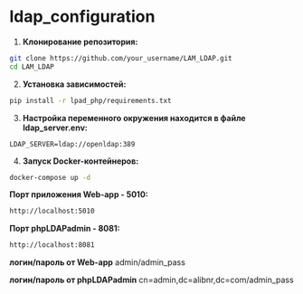 # ldap_configuration

1. **Клонирование репозитория:**

```bash
git clone https://github.com/your_username/LAM_LDAP.git
cd LAM_LDAP
```
2. **Установка зависимостей:**

```bash
pip install -r lpad_php/requirements.txt
```

3. **Настройка переменного окружения находится в файле ldap_server.env:**

```env
LDAP_SERVER=ldap://openldap:389
```

4. **Запуск Docker-контейнеров:**

```bash
docker-compose up -d
```

**Порт приложения Web-app - 5010:**

```bash
http://localhost:5010
```

**Порт phpLDAPadmin - 8081:**
```bash
http://localhost:8081
```

**логин/пароль от Web-app**
admin/admin_pass

**логин/пароль от phpLDAPadmin**
cn=admin,dc=alibnr,dc=com/admin_pass
